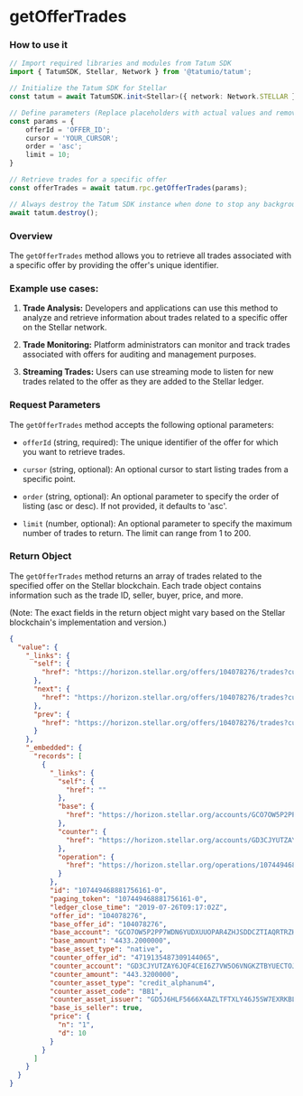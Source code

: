# getOfferTrades

### How to use it

```typescript
// Import required libraries and modules from Tatum SDK
import { TatumSDK, Stellar, Network } from '@tatumio/tatum';

// Initialize the Tatum SDK for Stellar
const tatum = await TatumSDK.init<Stellar>({ network: Network.STELLAR });

// Define parameters (Replace placeholders with actual values and remove redundant)
const params = {
    offerId = 'OFFER_ID';
    cursor = 'YOUR_CURSOR';
    order = 'asc';
    limit = 10;
}

// Retrieve trades for a specific offer
const offerTrades = await tatum.rpc.getOfferTrades(params);

// Always destroy the Tatum SDK instance when done to stop any background processes
await tatum.destroy();
```

### Overview

The `getOfferTrades` method allows you to retrieve all trades associated with a specific offer by providing the offer's unique identifier.

### Example use cases:

1. **Trade Analysis:**
   Developers and applications can use this method to analyze and retrieve information about trades related to a specific offer on the Stellar network.

2. **Trade Monitoring:**
   Platform administrators can monitor and track trades associated with offers for auditing and management purposes.

3. **Streaming Trades:**
   Users can use streaming mode to listen for new trades related to the offer as they are added to the Stellar ledger.

### Request Parameters

The `getOfferTrades` method accepts the following optional parameters:

- `offerId` (string, required):
  The unique identifier of the offer for which you want to retrieve trades.

- `cursor` (string, optional):
  An optional cursor to start listing trades from a specific point.

- `order` (string, optional):
  An optional parameter to specify the order of listing (asc or desc). If not provided, it defaults to 'asc'.

- `limit` (number, optional):
  An optional parameter to specify the maximum number of trades to return. The limit can range from 1 to 200.

### Return Object

The `getOfferTrades` method returns an array of trades related to the specified offer on the Stellar blockchain. Each trade object contains information such as the trade ID, seller, buyer, price, and more.

(Note: The exact fields in the return object might vary based on the Stellar blockchain's implementation and version.)

```json
{
  "value": {
    "_links": {
      "self": {
        "href": "https://horizon.stellar.org/offers/104078276/trades?cursor=&limit=3&order=asc"
      },
      "next": {
        "href": "https://horizon.stellar.org/offers/104078276/trades?cursor=107449584845914113-0&limit=3&order=asc"
      },
      "prev": {
        "href": "https://horizon.stellar.org/offers/104078276/trades?cursor=107449468881756161-0&limit=3&order=desc"
      }
    },
    "_embedded": {
      "records": [
        {
          "_links": {
            "self": {
              "href": ""
            },
            "base": {
              "href": "https://horizon.stellar.org/accounts/GCO7OW5P2PP7WDN6YUDXUUOPAR4ZHJSDDCZTIAQRTRZHKQWV45WUPBWX"
            },
            "counter": {
              "href": "https://horizon.stellar.org/accounts/GD3CJYUTZAY6JQF4CEI6Z7VW5O6VNGKZTBYUECTOJPEDTB7I2HZSPI2K"
            },
            "operation": {
              "href": "https://horizon.stellar.org/operations/107449468881756161"
            }
          },
          "id": "107449468881756161-0",
          "paging_token": "107449468881756161-0",
          "ledger_close_time": "2019-07-26T09:17:02Z",
          "offer_id": "104078276",
          "base_offer_id": "104078276",
          "base_account": "GCO7OW5P2PP7WDN6YUDXUUOPAR4ZHJSDDCZTIAQRTRZHKQWV45WUPBWX",
          "base_amount": "4433.2000000",
          "base_asset_type": "native",
          "counter_offer_id": "4719135487309144065",
          "counter_account": "GD3CJYUTZAY6JQF4CEI6Z7VW5O6VNGKZTBYUECTOJPEDTB7I2HZSPI2K",
          "counter_amount": "443.3200000",
          "counter_asset_type": "credit_alphanum4",
          "counter_asset_code": "BB1",
          "counter_asset_issuer": "GD5J6HLF5666X4AZLTFTXLY46J5SW7EXRKBLEYPJP33S33MXZGV6CWFN",
          "base_is_seller": true,
          "price": {
            "n": "1",
            "d": 10
          }
        }
      ]
    }
  }
}
```
